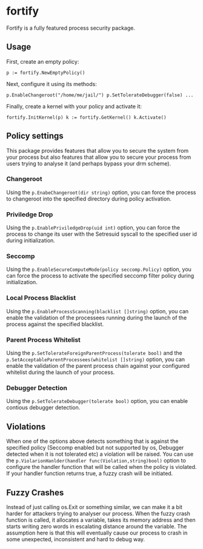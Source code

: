 # fortify
Fortify is a fully featured process security package.

## Usage
First, create an empty policy:

`p := fortify.NewEmptyPolicy()`

Next, configure it using its methods:

`p.EnableChangeroot("/home/me/jail/")
p.SetTolerateDebugger(false)
...`

Finally, create a kernel with your policy and activate it:

`fortify.InitKernel(p)
k := fortify.GetKernel()
k.Activate()`

## Policy settings
This package provides features that allow you to secure the system from your process but also features that allow you to secure your process from users trying to analyse it (and perhaps bypass your drm scheme).

### Changeroot
Using the `p.EnabeChangeroot(dir string)` option, you can force the process to changeroot into the specified directory during policy activation.

### Priviledge Drop
Using the `p.EnablePriviledgeDrop(uid int)` option, you can force the process to change its user with the Setresuid syscall to the specified user id during initialization.

### Seccomp
Using the `p.EnableSecureComputeMode(policy seccomp.Policy)` option, you can force the process to activate the specified seccomp filter policy during initialization.

### Local Process Blacklist
Using the `p.EnableProcessScanning(blacklist []string)` option, you can enable the validation of the processees running during the launch of the process against the specified blacklist.

### Parent Process Whitelist
Using the `p.SetTolerateForeignParentProcess(tolerate bool)` and the `p.SetAcceptableParentProcessees(whitelist []string)` option, you can enable the validation of the parent process chain against your configured whitelist during the launch of your process.

### Debugger Detection
Using the `p.SetTolerateDebugger(tolerate bool)` option, you can enable contious debugger detection.

## Violations
When one of the options above detects something that is against the specified policy (Seccomp enabled but not supported by os, Debugger detected when it is not tolerated etc) a violation will be raised. You can use the `p.ViolarionHanlder(handler func(Violation,string)bool)` option to configure the handler function that will be called when the policy is violated. If your handler function returns true, a fuzzy crash will be initiated.

## Fuzzy Crashes
Instead of just calling os.Exit or something similar, we can make it a bit harder for attackers trying to analyser our process. When the fuzzy crash function is called, it allocates a variable, takes its memory address and then starts writing zero words in escalating distance around the variable. The assumption here is that this will eventually cause our process to crash in some unexpected, inconsistent and hard to debug way.